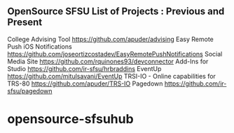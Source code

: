 <h2> OpenSource SFSU List of Projects : Previous and Present </h2>

College Advising Tool 
<a href="https://github.com/apuder/advising">https://github.com/apuder/advising</a>
Easy Remote Push iOS Notifications 
<a href="https://github.com/joseortizcostadev/EasyRemotePushNotifications">https://github.com/joseortizcostadev/EasyRemotePushNotifications</a>
Social Media Site 
<a href="https://github.com/rquinones93/devconnector">https://github.com/rquinones93/devconnector</a>
Add-Ins for Studio
<a href="https://github.com/ir-sfsu/hrbraddins">https://github.com/ir-sfsu/hrbraddins</a>
EventUp 
<a href="https://github.com/mitulsavani/EventUp">https://github.com/mitulsavani/EventUp</a>
TRSI-IO - Online capabilities for TRS-80
<a href="https://github.com/apuder/TRS-IO">https://github.com/apuder/TRS-IO</a>
Pagedown 
<a href="https://github.com/ir-sfsu/pagedown">https://github.com/ir-sfsu/pagedown</a>
<a href=""></a>
<a href=""></a>
<a href=""></a>

# opensource-sfsuhub
